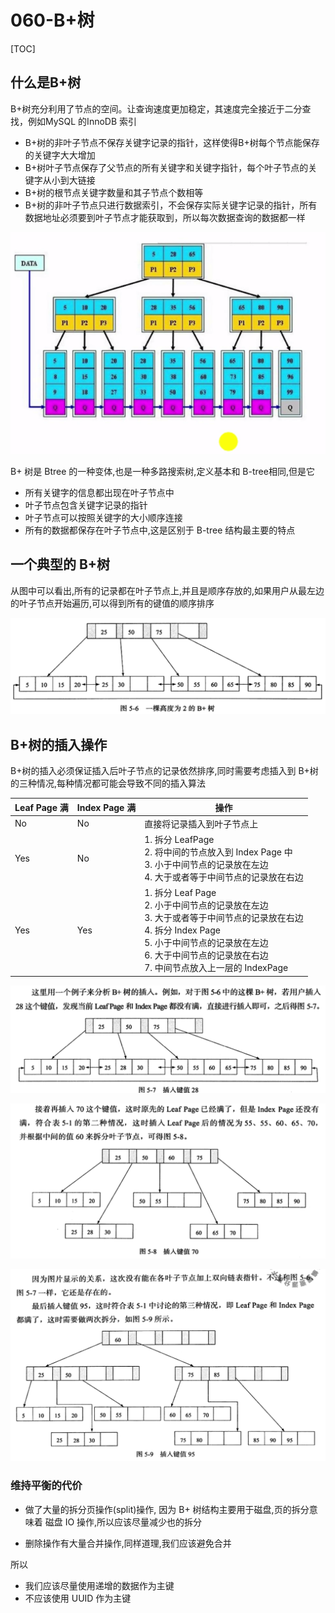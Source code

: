 # 060-B+树

[TOC]

## 什么是B+树

B+树充分利用了节点的空间。让查询速度更加稳定，其速度完全接近于二分查找，例如MySQL 的InnoDB 索引

- B+树的非叶子节点不保存关键字记录的指针，这样使得B+树每个节点能保存的关键字大大增加
- B+树叶子节点保存了父节点的所有关键字和关键字指针，每个叶子节点的关键字从小到大链接
- B+树的根节点关键字数量和其子节点个数相等
- B+树的非叶子节点只进行数据索引，不会保存实际关键字记录的指针，所有数据地址必须要到叶子节点才能获取到，所以每次数据查询的数据都一样



![image-20200811220142761](../../../assets/image-20200811220142761.png)

B+ 树是 Btree 的一种变体,也是一种多路搜索树,定义基本和 B-tree相同,但是它

- 所有关键字的信息都出现在叶子节点中
- 叶子节点包含关键字记录的指针
- 叶子节点可以按照关键字的大小顺序连接
- 所有的数据都保存在叶子节点中,这是区别于 B-tree 结构最主要的特点

## 一个典型的 B+树

从图中可以看出,所有的记录都在叶子节点上,并且是顺序存放的,如果用户从最左边的叶子节点开始遍历,可以得到所有的键值的顺序排序

![image-20200830190251794](../../../assets/image-20200830190251794.png)

## B+树的插入操作

B+树的插入必须保证插入后叶子节点的记录依然排序,同时需要考虑插入到 B+树的三种情况,每种情况都可能会导致不同的插入算法

| Leaf Page 满 | Index Page 满 | 操作                                                         |
| ------------ | ------------- | ------------------------------------------------------------ |
| No           | No            | 直接将记录插入到叶子节点上                                   |
| Yes          | No            | 1. 拆分 LeafPage <br />2. 将中间的节点放入到 Index Page 中<br />3. 小于中间节点的记录放在左边<br />4. 大于或者等于中间节点的记录放在右边 |
| Yes          | Yes           | 1. 拆分 Leaf Page <br />2. 小于中间节点的记录放在左边<br />3. 大于或者等于中间节点的记录放在右边<br />4. 拆分 Index Page<br />5. 小于中间节点的记录放在左边<br />6. 大于中间节点的记录放在右边<br />7. 中间节点放入上一层的 IndexPage |

![image-20200830191025413](../../../assets/image-20200830191025413.png)

![image-20200830191046209](../../../assets/image-20200830191046209.png)

![image-20200830191124241](../../../assets/image-20200830191124241.png)

### 维持平衡的代价

- 做了大量的拆分页操作(split)操作, 因为 B+ 树结构主要用于磁盘,页的拆分意味着 磁盘 IO 操作,所以应该尽量减少也的拆分

- 删除操作有大量合并操作,同样道理,我们应该避免合并

所以

- 我们应该尽量使用递增的数据作为主键
- 不应该使用 UUID 作为主键